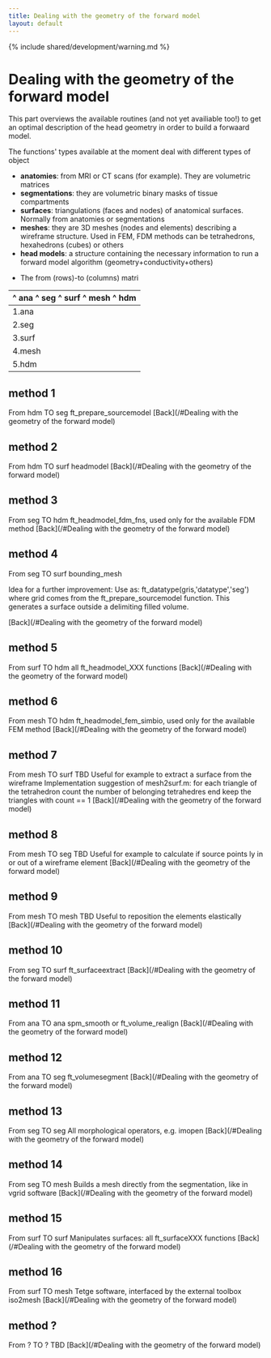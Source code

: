 ```yaml
---
title: Dealing with the geometry of the forward model
layout: default
---
```


{% include shared/development/warning.md %}

# Dealing with the geometry of the forward model

This part overviews the available routines (and not yet availiable too!) to get an optimal description of the head geometry in order to build a forwaard model.

The functions' types available at the moment deal with different types of object

- **anatomies**: from MRI or CT scans (for example). They are volumetric matrices
- **segmentations**: they are volumetric binary masks of tissue compartments
- **surfaces**: triangulations (faces and nodes) of anatomical surfaces. Normally from anatomies or segmentations
- **meshes**: they are 3D meshes (nodes and elements) describing a wireframe structure. Used in FEM, FDM methods can be tetrahedrons, hexahedrons (cubes) or others
- **head models**: a structure containing the necessary information to run a forward model algorithm (geometry+conductivity+others)

* The from (rows)-to (columns) matri

 | ^ ana ^ seg ^ surf ^ mesh ^ hdm                                                       
 | -------------------------------                                                       
 | 1.ana|[11](/#method 11 )|[12](/#method 12 )|[10](/#method 10 )|n.a.|n.a.|                
 | 2.seg| n.a.|[13](/#method 13):-||[10](/#method 10 )|[14](/#method 14):-||[3](/#method 3 )|
 | 3.surf| n.a.|[4](/#method 4 )|[15](/#method 15)|[16](/#method 16):-||[5](/#method 5 )|    
 | 4.mesh| n.a.|[8](/#method 8 )|[7](/#method 7 ):-||[9](/#method 9 )|[6](/#method 6 )|      
 | 5.hdm | n.a.|[1](/#method 1 )|[2](/#method 2 ):-||n.a.| n.a.|                           

## method 1

From hdm TO seg
ft_prepare_sourcemodel
[Back](/#Dealing with the geometry of the forward model)

## method 2

From hdm TO surf
headmodel
[Back](/#Dealing with the geometry of the forward model)

## method 3

From seg TO hdm
ft_headmodel_fdm_fns, used only for the available FDM method
[Back](/#Dealing with the geometry of the forward model)

## method 4

From seg TO surf
bounding_mesh

Idea for a further improvement:
Use as:
ft_datatype(gris,'datatype','seg')
where grid comes from the ft_prepare_sourcemodel function.
This generates a surface outside a delimiting filled volume.

[Back](/#Dealing with the geometry of the forward model)

## method 5

From surf TO hdm
all ft_headmodel_XXX functions
[Back](/#Dealing with the geometry of the forward model)

## method 6

From mesh TO hdm
ft_headmodel_fem_simbio, used only for the available FEM method
[Back](/#Dealing with the geometry of the forward model)

## method 7

From mesh TO surf
TBD
Useful for example to extract a surface from the wireframe
Implementation suggestion of mesh2surf.m:
for each triangle of the tetrahedron
count the number of belonging tetrahedres
end
keep the triangles with count == 1
[Back](/#Dealing with the geometry of the forward model)

## method 8

From mesh TO seg
TBD
Useful for example to calculate if source points ly in or out of a wireframe element
[Back](/#Dealing with the geometry of the forward model)

## method 9

From mesh TO mesh
TBD
Useful to reposition the elements elastically
[Back](/#Dealing with the geometry of the forward model)

## method 10

From seg TO surf
ft_surfaceextract
[Back](/#Dealing with the geometry of the forward model)

## method 11

From ana TO ana
spm_smooth or ft_volume_realign
[Back](/#Dealing with the geometry of the forward model)

## method 12

From ana TO seg
ft_volumesegment
[Back](/#Dealing with the geometry of the forward model)

## method 13

From seg TO seg
All morphological operators, e.g. imopen
[Back](/#Dealing with the geometry of the forward model)

## method 14

From seg TO mesh
Builds a mesh directly from the segmentation, like in vgrid software
[Back](/#Dealing with the geometry of the forward model)

## method 15

From surf TO surf
Manipulates surfaces: all ft_surfaceXXX functions
[Back](/#Dealing with the geometry of the forward model)

## method 16

From surf TO mesh
Tetge software, interfaced by the external toolbox iso2mesh
[Back](/#Dealing with the geometry of the forward model)

## method ?

From ? TO ?
TBD
[Back](/#Dealing with the geometry of the forward model)
